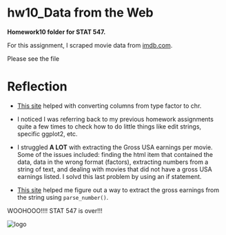hw10\_Data from the Web
================
	
**Homework10 folder for STAT 547.**

For this assignment, I scraped movie data from [imdb.com](http://www.imdb.com/?ref_=nv_home).

Please see the file 
 
# Reflection

- [This site](https://stackoverflow.com/questions/2851015/convert-data-frame-columns-from-factors-to-characters) helped with converting columns from type factor to chr.

- I noticed I was referring back to my previous homework assignments quite a few times to check how to do little things like edit strings, specific ggplot2, etc.

- I struggled **A LOT** with extracting the Gross USA earnings per movie. Some of the issues included: finding the html item that contained the data,  data in the wrong format (factors), extracting numbers from a string of text, and dealing with movies that did not have a gross USA earnings listed. I solvd this last problem by using an if statement.

- [This site](https://stackoverflow.com/questions/14543627/extracting-numbers-from-vectors-of-strings) helped me figure out a way to extract the gross earnings from the string using `parse_number()`.
 

WOOHOOO!!!! STAT 547 is over!!!

![logo](https://i.pinimg.com/originals/79/74/6b/79746bf8ed9e5451bfe5b84067e642c4.jpg)
